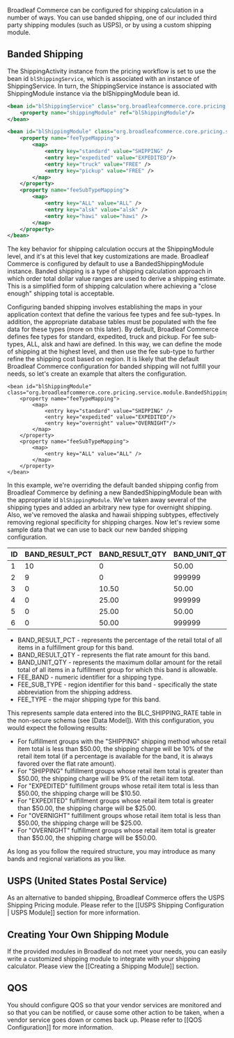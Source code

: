 Broadleaf Commerce can be configured for shipping calculation in a number of ways. You can use banded shipping, one of our included third party shipping modules (such as USPS), or by using a custom shipping module.

## Banded Shipping

The ShippingActivity instance from the pricing workflow is set to use the bean id `blShippingService`, which is associated with an instance of ShippingService. In turn, the ShippingService instance is associated with ShippingModule instance via the blShippingModule bean id.

```xml
<bean id="blShippingService" class="org.broadleafcommerce.core.pricing.service.ShippingServiceImpl">
    <property name="shippingModule" ref="blShippingModule"/>
</bean>

<bean id="blShippingModule" class="org.broadleafcommerce.core.pricing.service.module.BandedShippingModule">
    <property name="feeTypeMapping">
        <map>
            <entry key="standard" value="SHIPPING" />
            <entry key="expedited" value="EXPEDITED"/>
            <entry key="truck" value="FREE" />
            <entry key="pickup" value="FREE" />
        </map>
    </property>
    <property name="feeSubTypeMapping">
        <map>
            <entry key="ALL" value="ALL" />
            <entry key="alsk" value="alsk" />
            <entry key="hawi" value="hawi" />
        </map>
    </property>
</bean>
```

The key behavior for shipping calculation occurs at the ShippingModule level, and it's at this level that key customizations are made. Broadleaf Commerce is configured by default to use a BandedShippingModule instance. Banded shipping is a type of shipping calculation approach in which order total dollar value ranges are used to derive a shipping estimate. This is a simplified form of shipping calculation where achieving a "close enough" shipping total is acceptable.

Configuring banded shipping involves establishing the maps in your application context that define the various fee types and fee sub-types. In addition, the appropriate database tables must be populated with the fee data for these types (more on this later). By default, Broadleaf Commerce defines fee types for standard, expedited, truck and pickup. For fee sub-types, ALL, alsk and hawi are defined. In this way, we can define the mode of shipping at the highest level, and then use the fee sub-type to further refine the shipping cost based on region. It is likely that the default Broadleaf Commerce configuration for banded shipping will not fulfill your needs, so let's create an example that alters the configuration.

```
<bean id="blShippingModule" class="org.broadleafcommerce.core.pricing.service.module.BandedShippingModule">
    <property name="feeTypeMapping">
        <map>
            <entry key="standard" value="SHIPPING" />
            <entry key="expedited" value="EXPEDITED"/>
            <entry key="overnight" value="OVERNIGHT"/>
        </map>
    </property>
    <property name="feeSubTypeMapping">
        <map>
            <entry key="ALL" value="ALL" />
        </map>
    </property>
</bean>
```

In this example, we're overriding the default banded shipping config from Broadleaf Commerce by defining a new BandedShippingModule bean with the appropriate id `blShippingModule`. We've taken away several of the shipping types and added an arbitrary new type for overnight shipping. Also, we've removed the alaska and hawaii shipping subtypes, effectively removing regional specificity for shipping charges. Now let's review some sample data that we can use to back our new banded shipping configuration.

| ID | BAND_RESULT_PCT | BAND_RESULT_QTY | BAND_UNIT_QTY | FEE_BAND | FEE_SUB_TYPE | FEE_TYPE  |
| :- | :-------------- | :-------------- | :------------ | :------- | :----------- | :-------- |
| 1  | 10              | 0               | 50.00         | 1        | ALL          | SHIPPING  |
| 2  | 9               | 0               | 999999        | 1        | ALL          | SHIPPING  |
| 3  | 0               | 10.50           | 50.00         | 2        | ALL          | EXPEDITED |
| 4  | 0               | 25.00           | 999999        | 2        | ALL          | EXPEDITED |
| 5  | 0               | 25.00           | 50.00         | 3        | ALL          | OVERNIGHT |
| 6  | 0               | 50.00           | 999999        | 3        | ALL          | OVERNIGHT |

- BAND_RESULT_PCT - represents the percentage of the retail total of all items in a fulfillment group for this band.
- BAND_RESULT_QTY - represents the flat rate amount for this band.
- BAND_UNIT_QTY - represents the maximum dollar amount for the retail total of all items in a fulfillment group for which this band is allowable.
- FEE_BAND - numeric identifier for a shipping type.
- FEE_SUB_TYPE - region identifier for this band - specifically the state abbreviation from the shipping address.
- FEE_TYPE - the major shipping type for this band.

This represents sample data entered into the BLC_SHIPPING_RATE table in the non-secure schema (see [Data Model]). With this configuration, you would expect the following results:

- For fulfillment groups with the "SHIPPING" shipping method whose retail item total is less than $50.00, the shipping charge will be 10% of the retail item total (if a percentage is available for the band, it is always favored over the flat rate amount).
- For "SHIPPING" fulfillment groups whose retail item total is greater than $50.00, the shipping charge will be 9% of the retail item total.
- For "EXPEDITED" fulfillment groups whose retail item total is less than $50.00, the shipping charge will be $10.50.
- For "EXPEDITED" fulfillment groups whose retail item total is greater than $50.00, the shipping charge will be $25.00.
- For "OVERNIGHT" fulfillment groups whose retail item total is less than $50.00, the shipping charge will be $25.00.
- For "OVERNIGHT" fulfillment groups whose retail item total is greater than $50.00, the shipping charge will be $50.00.

As long as you follow the required structure, you may introduce as many bands and regional variations as you like.

## USPS (United States Postal Service)

As an alternative to banded shipping, Broadleaf Commerce offers the USPS Shipping Pricing module. Please refer to the [[USPS Shipping Configuration | USPS Module]] section for more information.

## Creating Your Own Shipping Module

If the provided modules in Broadleaf do not meet your needs, you can easily write a customized shipping module to integrate with your shipping calculator. Please view the [[Creating a Shipping Module]] section.

## QOS

You should configure QOS so that your vendor services are monitored and so that you can be notified, or cause some other action to be taken, when a vendor service goes down or comes back up. Please refer to [[QOS Configuration]] for more information.

